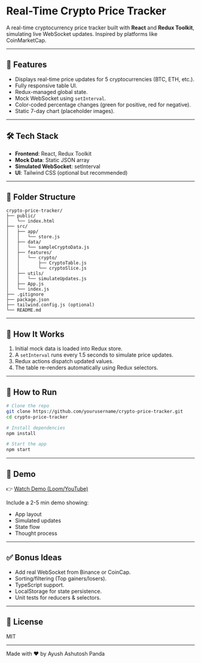 # Real-Time Crypto Price Tracker

A real-time cryptocurrency price tracker built with **React** and **Redux Toolkit**, simulating live WebSocket updates. Inspired by platforms like CoinMarketCap.

---

## 🚀 Features

- Displays real-time price updates for 5 cryptocurrencies (BTC, ETH, etc.).
- Fully responsive table UI.
- Redux-managed global state.
- Mock WebSocket using `setInterval`.
- Color-coded percentage changes (green for positive, red for negative).
- Static 7-day chart (placeholder images).

---

## 🛠️ Tech Stack

- **Frontend**: React, Redux Toolkit
- **Mock Data**: Static JSON array
- **Simulated WebSocket**: setInterval
- **UI**: Tailwind CSS (optional but recommended)

---

## 📁 Folder Structure

```
crypto-price-tracker/
├── public/
│   └── index.html
├── src/
│   ├── app/
│   │   └── store.js
│   ├── data/
│   │   └── sampleCryptoData.js
│   ├── features/
│   │   └── crypto/
│   │       ├── CryptoTable.js
│   │       └── cryptoSlice.js
│   ├── utils/
│   │   └── simulateUpdates.js
│   ├── App.js
│   └── index.js
├── .gitignore
├── package.json
├── tailwind.config.js (optional)
└── README.md
```

---

## 🧪 How It Works

1. Initial mock data is loaded into Redux store.
2. A `setInterval` runs every 1.5 seconds to simulate price updates.
3. Redux actions dispatch updated values.
4. The table re-renders automatically using Redux selectors.

---

## 🧵 How to Run

```bash
# Clone the repo
git clone https://github.com/yourusername/crypto-price-tracker.git
cd crypto-price-tracker

# Install dependencies
npm install

# Start the app
npm start
```

---

## 🎥 Demo

👉 [Watch Demo (Loom/YouTube)](https://example.com/demo)

Include a 2-5 min demo showing:
- App layout
- Simulated updates
- State flow
- Thought process

---

## ✅ Bonus Ideas

- Add real WebSocket from Binance or CoinCap.
- Sorting/filtering (Top gainers/losers).
- TypeScript support.
- LocalStorage for state persistence.
- Unit tests for reducers & selectors.

---

## 📄 License

MIT

---

Made with ❤️ by Ayush Ashutosh Panda

